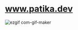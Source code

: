 # www.patika.dev

![ezgif com-gif-maker](https://user-images.githubusercontent.com/96810885/174911039-d1eeb692-0526-4dcb-bb72-1e13f5c4eb9c.gif)
